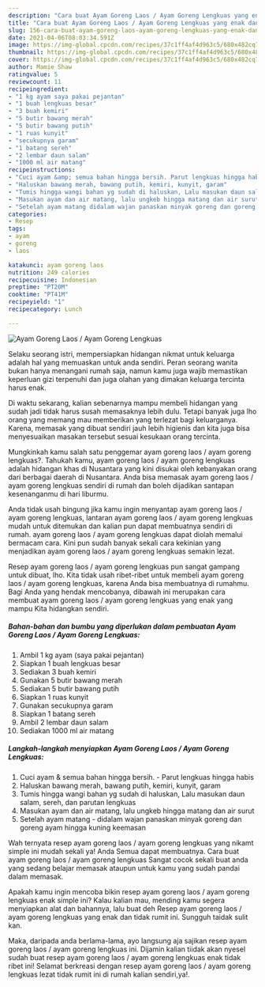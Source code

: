 ```yaml
---
description: "Cara buat Ayam Goreng Laos / Ayam Goreng Lengkuas yang enak dan Mudah Dibuat"
title: "Cara buat Ayam Goreng Laos / Ayam Goreng Lengkuas yang enak dan Mudah Dibuat"
slug: 156-cara-buat-ayam-goreng-laos-ayam-goreng-lengkuas-yang-enak-dan-mudah-dibuat
date: 2021-04-06T08:03:34.591Z
image: https://img-global.cpcdn.com/recipes/37c1ff4af4d963c5/680x482cq70/ayam-goreng-laos-ayam-goreng-lengkuas-foto-resep-utama.jpg
thumbnail: https://img-global.cpcdn.com/recipes/37c1ff4af4d963c5/680x482cq70/ayam-goreng-laos-ayam-goreng-lengkuas-foto-resep-utama.jpg
cover: https://img-global.cpcdn.com/recipes/37c1ff4af4d963c5/680x482cq70/ayam-goreng-laos-ayam-goreng-lengkuas-foto-resep-utama.jpg
author: Mamie Shaw
ratingvalue: 5
reviewcount: 11
recipeingredient:
- "1 kg ayam saya pakai pejantan"
- "1 buah lengkuas besar"
- "3 buah kemiri"
- "5 butir bawang merah"
- "5 butir bawang putih"
- "1 ruas kunyit"
- "secukupnya garam"
- "1 batang sereh"
- "2 lembar daun salam"
- "1000 ml air matang"
recipeinstructions:
- "Cuci ayam &amp; semua bahan hingga bersih. Parut lengkuas hingga habis"
- "Haluskan bawang merah, bawang putih, kemiri, kunyit, garam"
- "Tumis hingga wangi bahan yg sudah di haluskan, Lalu masukan daun salam, sereh, dan parutan lengkuas"
- "Masukan ayam dan air matang, lalu ungkeb hingga matang dan air surut"
- "Setelah ayam matang didalam wajan panaskan minyak goreng dan goreng ayam hingga kuning keemasan"
categories:
- Resep
tags:
- ayam
- goreng
- laos

katakunci: ayam goreng laos 
nutrition: 249 calories
recipecuisine: Indonesian
preptime: "PT20M"
cooktime: "PT41M"
recipeyield: "1"
recipecategory: Lunch

---
```



![Ayam Goreng Laos / Ayam Goreng Lengkuas](https://img-global.cpcdn.com/recipes/37c1ff4af4d963c5/680x482cq70/ayam-goreng-laos-ayam-goreng-lengkuas-foto-resep-utama.jpg)

Selaku seorang istri, mempersiapkan hidangan nikmat untuk keluarga adalah hal yang memuaskan untuk anda sendiri. Peran seorang  wanita bukan hanya menangani rumah saja, namun kamu juga wajib memastikan keperluan gizi terpenuhi dan juga olahan yang dimakan keluarga tercinta harus enak.

Di waktu  sekarang, kalian sebenarnya mampu membeli hidangan yang sudah jadi tidak harus susah memasaknya lebih dulu. Tetapi banyak juga lho orang yang memang mau memberikan yang terlezat bagi keluarganya. Karena, memasak yang dibuat sendiri jauh lebih higienis dan kita juga bisa menyesuaikan masakan tersebut sesuai kesukaan orang tercinta. 



Mungkinkah kamu salah satu penggemar ayam goreng laos / ayam goreng lengkuas?. Tahukah kamu, ayam goreng laos / ayam goreng lengkuas adalah hidangan khas di Nusantara yang kini disukai oleh kebanyakan orang dari berbagai daerah di Nusantara. Anda bisa memasak ayam goreng laos / ayam goreng lengkuas sendiri di rumah dan boleh dijadikan santapan kesenanganmu di hari liburmu.

Anda tidak usah bingung jika kamu ingin menyantap ayam goreng laos / ayam goreng lengkuas, lantaran ayam goreng laos / ayam goreng lengkuas mudah untuk ditemukan dan kalian pun dapat membuatnya sendiri di rumah. ayam goreng laos / ayam goreng lengkuas dapat diolah memalui bermacam cara. Kini pun sudah banyak sekali cara kekinian yang menjadikan ayam goreng laos / ayam goreng lengkuas semakin lezat.

Resep ayam goreng laos / ayam goreng lengkuas pun sangat gampang untuk dibuat, lho. Kita tidak usah ribet-ribet untuk membeli ayam goreng laos / ayam goreng lengkuas, karena Anda bisa membuatnya di rumahmu. Bagi Anda yang hendak mencobanya, dibawah ini merupakan cara membuat ayam goreng laos / ayam goreng lengkuas yang enak yang mampu Kita hidangkan sendiri.

<!--inarticleads1-->

##### Bahan-bahan dan bumbu yang diperlukan dalam pembuatan Ayam Goreng Laos / Ayam Goreng Lengkuas:

1. Ambil 1 kg ayam (saya pakai pejantan)
1. Siapkan 1 buah lengkuas besar
1. Sediakan 3 buah kemiri
1. Gunakan 5 butir bawang merah
1. Sediakan 5 butir bawang putih
1. Siapkan 1 ruas kunyit
1. Gunakan secukupnya garam
1. Siapkan 1 batang sereh
1. Ambil 2 lembar daun salam
1. Sediakan 1000 ml air matang




<!--inarticleads2-->

##### Langkah-langkah menyiapkan Ayam Goreng Laos / Ayam Goreng Lengkuas:

1. Cuci ayam &amp; semua bahan hingga bersih. - Parut lengkuas hingga habis
1. Haluskan bawang merah, bawang putih, kemiri, kunyit, garam
1. Tumis hingga wangi bahan yg sudah di haluskan, Lalu masukan daun salam, sereh, dan parutan lengkuas
1. Masukan ayam dan air matang, lalu ungkeb hingga matang dan air surut
1. Setelah ayam matang - didalam wajan panaskan minyak goreng dan goreng ayam hingga kuning keemasan




Wah ternyata resep ayam goreng laos / ayam goreng lengkuas yang nikamt simple ini mudah sekali ya! Anda Semua dapat membuatnya. Cara buat ayam goreng laos / ayam goreng lengkuas Sangat cocok sekali buat anda yang sedang belajar memasak ataupun untuk kamu yang sudah pandai dalam memasak.

Apakah kamu ingin mencoba bikin resep ayam goreng laos / ayam goreng lengkuas enak simple ini? Kalau kalian mau, mending kamu segera menyiapkan alat dan bahannya, lalu buat deh Resep ayam goreng laos / ayam goreng lengkuas yang enak dan tidak rumit ini. Sungguh taidak sulit kan. 

Maka, daripada anda berlama-lama, ayo langsung aja sajikan resep ayam goreng laos / ayam goreng lengkuas ini. Dijamin kalian tiidak akan nyesel sudah buat resep ayam goreng laos / ayam goreng lengkuas enak tidak ribet ini! Selamat berkreasi dengan resep ayam goreng laos / ayam goreng lengkuas lezat tidak rumit ini di rumah kalian sendiri,ya!.

